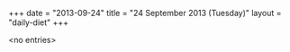 +++
date = "2013-09-24"
title = "24 September 2013 (Tuesday)"
layout = "daily-diet"
+++


\<no entries\>

